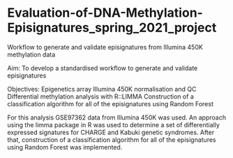 # Evaluation-of-DNA-Methylation-Episignatures_spring_2021_project

Workflow to generate and validate episignatures from Illumina 450K methylation data

Aim: 
To develop a standardised workflow to generate and validate episignatures

Objectives:
Epigenetics array Illumina 450K normalisation and QC
Differential methylation analysis with R::LIMMA 
Construction of a classification algorithm for all of the episignatures using Random Forest

For this analysis GSE97362 data  from Illumina 450K was used. An approach using the limma package in R was used to determine a set of differentially expressed signatures for CHARGE and Kabuki genetic syndromes. After that, construction of a classification algorithm for all of the episignatures using Random Forest was implemented.
